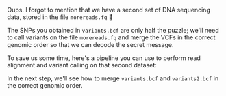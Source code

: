 <script>
/*
	bowtie2 -x $REF -U reads.fq -S aligned.sam; samtools sort -o aligned.sorted.bam aligned.sam;  bcftools mpileup -f $REF_FASTA aligned.sorted.bam | bcftools call -m -v -Ob -o variants.bcf -; bcftools index variants.bcf

	bowtie2 -x $REF -U morereads.fq -S aligned2.sam; samtools sort -o aligned2.sorted.bam aligned2.sam;  bcftools mpileup -f $REF_FASTA aligned2.sorted.bam | bcftools call -m -v -Ob -o variants2.bcf -; bcftools index variants2.bcf
*/

import Execute from "./components/Execute.svelte";
</script>

Oups. I forgot to mention that we have a second set of DNA sequencing data, stored in the file `morereads.fq` 😬

The SNPs you obtained in `variants.bcf` are only half the puzzle; we'll need to call variants on the file `morereads.fq` and merge the VCFs in the correct genomic order so that we can decode the secret message.

To save us some time, here's a pipeline you can use to perform read alignment and variant calling on that second dataset:

<Execute command='bowtie2 -x $REF \ -U morereads.fq \ -S aligned2.sam; \ samtools sort -o aligned2.sorted.bam aligned2.sam; \ bcftools mpileup -f $REF_FASTA aligned2.sorted.bam | \ bcftools call -m -v -Ob -o variants2.bcf -; bcftools index variants2.bcf' />

In the next step, we'll see how to merge `variants.bcf` and `variants2.bcf` in the correct genomic order.
